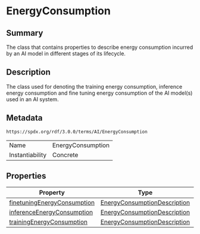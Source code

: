 <!-- Automatically generated by spec-parser v2.1.0 on 2024-06-17T15:44:58.460830+00:00 -->
<!-- SPDX-License-Identifier: Community-Spec-1.0 -->

# EnergyConsumption

## Summary

The class that contains properties to describe energy consumption incurred
by an AI model in different stages of its lifecycle.


## Description

The class used for denoting the training energy consumption, inference energy
consumption and fine tuning energy consumption of the AI model(s) used in an AI
system.


## Metadata

`https://spdx.org/rdf/3.0.0/terms/AI/EnergyConsumption`


| | |
|---|---|
| Name | EnergyConsumption |
| Instantiability | Concrete |






## Properties

| Property | Type | minCount | maxCount |
|---|---|:---:|:---:|
| [finetuningEnergyConsumption](../Properties/finetuningEnergyConsumption.md) | [EnergyConsumptionDescription](../Classes/EnergyConsumptionDescription.md) | 0 | * |
| [inferenceEnergyConsumption](../Properties/inferenceEnergyConsumption.md) | [EnergyConsumptionDescription](../Classes/EnergyConsumptionDescription.md) | 0 | * |
| [trainingEnergyConsumption](../Properties/trainingEnergyConsumption.md) | [EnergyConsumptionDescription](../Classes/EnergyConsumptionDescription.md) | 0 | * |


